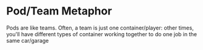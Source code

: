# Pod/Team Metaphor

Pods are like teams. Often, a team is just one container/player: other times, you'll have different types of container working together to do one job in the same car/garage
